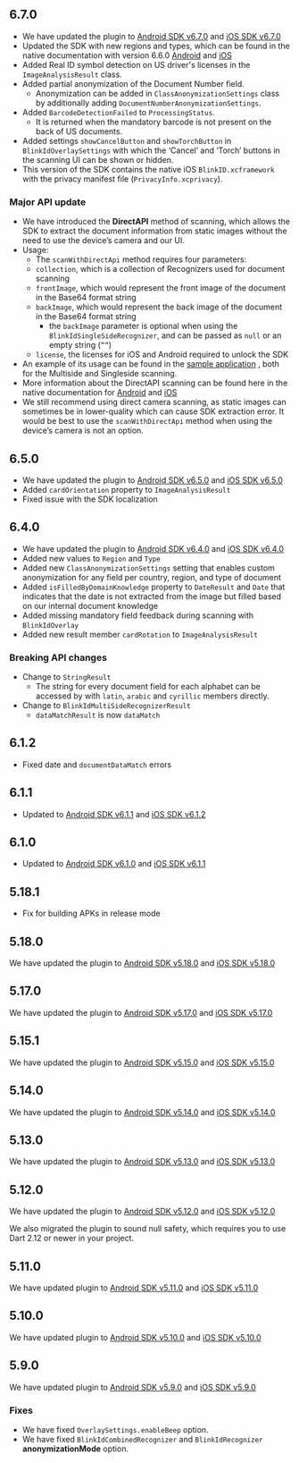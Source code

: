 ## 6.7.0

- We have updated the plugin to [Android SDK v6.7.0](https://github.com/BlinkID/blinkid-android/releases/tag/v6.7.0) and [iOS SDK v6.7.0](https://github.com/BlinkID/blinkid-ios/releases/tag/v6.7.0)
- Updated the SDK with new regions and types, which can be found in the native documentation with version 6.6.0 [Android](https://github.com/BlinkID/blinkid-android/releases/tag/v6.6.0) and [iOS](https://github.com/BlinkID/blinkid-ios/releases/tag/v6.6.0)
- Added Real ID symbol detection on US driver's licenses in the `ImageAnalysisResult` class.
- Added partial anonymization of the Document Number field.
    - Anonymization can be added in `ClassAnonymizationSettings` class by additionally adding `DocumentNumberAnonymizationSettings`.
- Added `BarcodeDetectionFailed` to `ProcessingStatus`.
    - It is returned when the mandatory barcode is not present on the back of US documents.
- Added settings `showCancelButton` and `showTorchButton` in `BlinkIdOverlaySettings` with which the ‘Cancel’ and ‘Torch’ buttons in the scanning UI can be shown or hidden.
- This version of the SDK contains the native iOS `BlinkID.xcframework` with the privacy manifest file (`PrivacyInfo.xcprivacy`).

### Major API update

- We have introduced the **DirectAPI** method of scanning, which allows the SDK to extract the document information from static images without the need to use the device’s camera and our UI.
- Usage:
    - The `scanWithDirectApi` method requires four parameters:
    - `collection`, which is a collection of Recognizers used for document scanning
    - `frontImage`, which would represent the front image of the document in the Base64 format string
    - `backImage`,  which would represent the back image of the document in the Base64 format string
        - the `backImage` parameter is optional when using the `BlinkIdSingleSideRecognizer`, and can be passed as `null` or an empty string (`””`)
    - `license`, the licenses for iOS and Android required to unlock the SDK
- An example of its usage can be found in the [sample application](https://github.com/BlinkID/blinkid-flutter/blob/master/sample_files/main.dart) , both for the Multiside and Singleside scanning.
- More information about the DirectAPI scanning can be found here in the native documentation for [Android](https://github.com/BlinkID/blinkid-android?tab=readme-ov-file#direct-api) and [iOS](https://github.com/BlinkID/blinkid-ios?tab=readme-ov-file#direct-api-processing)
- We still recommend using direct camera scanning, as static images can sometimes be in lower-quality which can cause SDK extraction error. It would be best to use the `scanWithDirectApi` method when using the device’s camera is not an option.

## 6.5.0
- We have updated the plugin to [Android SDK v6.5.0](https://github.com/BlinkID/blinkid-android/releases/tag/v6.5.0) and [iOS SDK v6.5.0](https://github.com/BlinkID/blinkid-ios/releases/tag/v6.5.0)
- Added `cardOrientation` property to `ImageAnalysisResult`
- Fixed issue with the SDK localization

## 6.4.0
- We have updated the plugin to [Android SDK v6.4.0](https://github.com/BlinkID/blinkid-android/releases/tag/v6.4.0) and [iOS SDK v6.4.0](https://github.com/BlinkID/blinkid-ios/releases/tag/v6.4.0)
- Added new values to `Region` and `Type`
- Added new `ClassAnonymizationSettings` setting that enables custom anonymization for any field per country, region, and type of document
- Added `isFilledByDomainKnowledge` property to `DateResult` and `Date` that indicates that the date is not extracted from the image but filled based on our internal document knowledge
- Added missing mandatory field feedback during scanning with `BlinkIdOverlay`
- Added new result member `cardRotation` to `ImageAnalysisResult`

### Breaking API changes
- Change to `StringResult`
    - The string for every document field for each alphabet can be accessed by with `latin`, `arabic` and `cyrillic` members directly.
- Change to `BlinkIdMultiSideRecognizerResult`
    - `dataMatchResult` is now `dataMatch`
    
## 6.1.2
- Fixed date and `documentDataMatch` errors

## 6.1.1
- Updated to [Android SDK v6.1.1](https://github.com/BlinkID/blinkid-android/releases/tag/v6.1.1) and [iOS SDK v6.1.2](https://github.com/BlinkID/blinkid-ios/releases/tag/v6.1.2)

## 6.1.0
- Updated to [Android SDK v6.1.0](https://github.com/BlinkID/blinkid-android/releases/tag/v6.1.0) and [iOS SDK v6.1.1](https://github.com/BlinkID/blinkid-ios/releases/tag/v6.1.1)

## 5.18.1

- Fix for building APKs in release mode

## 5.18.0

We have updated the plugin to [Android SDK v5.18.0](https://github.com/BlinkID/blinkid-android/releases/tag/v5.18.0) and [iOS SDK v5.18.0](https://github.com/BlinkID/blinkid-ios/releases/tag/v5.18.0)

## 5.17.0

We have updated the plugin to [Android SDK v5.17.0](https://github.com/BlinkID/blinkid-android/releases/tag/v5.17.0) and [iOS SDK v5.17.0](https://github.com/BlinkID/blinkid-ios/releases/tag/v5.17.0)

## 5.15.1

We have updated the plugin to [Android SDK v5.15.0](https://github.com/BlinkID/blinkid-android/releases/tag/v5.15.0) and [iOS SDK v5.15.0](https://github.com/BlinkID/blinkid-ios/releases/tag/v5.15.0)

## 5.14.0

We have updated the plugin to [Android SDK v5.14.0](https://github.com/BlinkID/blinkid-android/releases/tag/v5.14.0) and [iOS SDK v5.14.0](https://github.com/BlinkID/blinkid-ios/releases/tag/v5.14.0)

## 5.13.0

We have updated the plugin to [Android SDK v5.13.0](https://github.com/BlinkID/blinkid-android/releases/tag/v5.13.0) and [iOS SDK v5.13.0](https://github.com/BlinkID/blinkid-ios/releases/tag/v5.13.0)

## 5.12.0

We have updated the plugin to [Android SDK v5.12.0](https://github.com/BlinkID/blinkid-android/releases/tag/v5.12.0) and [iOS SDK v5.12.0](https://github.com/BlinkID/blinkid-ios/releases/tag/v5.12.0)

We also migrated the plugin to sound null safety, which requires you to use Dart 2.12 or newer in your project.


## 5.11.0

We have updated plugin to [Android SDK v5.11.0](https://github.com/BlinkID/blinkid-android/releases/tag/v5.11.0) and [iOS SDK v5.11.0](https://github.com/BlinkID/blinkid-ios/releases/tag/v5.11.0)

## 5.10.0

We have updated plugin to [Android SDK v5.10.0](https://github.com/BlinkID/blinkid-android/releases/tag/v5.10.0) and [iOS SDK v5.10.0](https://github.com/BlinkID/blinkid-ios/releases/tag/v5.10.0)

## 5.9.0

We have updated plugin to [Android SDK v5.9.0](https://github.com/BlinkID/blinkid-android/releases/tag/v5.9.0) and [iOS SDK v5.9.0](https://github.com/BlinkID/blinkid-ios/releases/tag/v5.9.0)

### Fixes

- We have fixed `OverlaySettings.enableBeep` option.
- We have fixed `BlinkIdCombinedRecognizer` and `BlinkIdRecognizer` **anonymizationMode** option.
